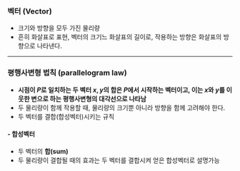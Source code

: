### 벡터 (Vector)
* 크기와 방향을 모두 가진 물리량
* 흔히 화살표로 표현, 벡터의 크기느 화살표의 길이로, 작용하는 방향은 화살표의 방향으로 나타낸다.
***
### 평행사변형 법칙 (parallelogram law)
* **시점이 $P$로 일치하는 두 벡터 $x,y$의 합은 $P$에서 시작하는 벡터이고, 이는 $x$와 $y$를 이웃한 변으로 하는 평행사변형의 대각선으로 나타남**
* 두 물리량이 함께 작용할 때, 물리량의 크기뿐 아니라 방향을 함께 고려해야 한다.
* 두 벡터를 결합(합성벡터)시키는 규칙
#### - 합성벡터
* 두 벡터의 **합(sum)**
* 두 물리량이 결합될 때의 효과는 두 벡터를 결합시켜 얻은 합성벡터로 설명가능
